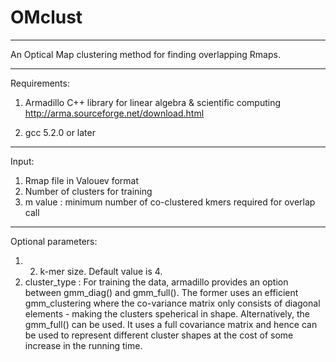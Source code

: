 # OMclust

------------------------------------------------------------------------------------------------------------

An Optical Map clustering method for finding overlapping Rmaps.

------------------------------------------------------------------------------------------------------------

Requirements:

1. Armadillo C++ library for linear algebra & scientific computing
   http://arma.sourceforge.net/download.html  
  
2. gcc 5.2.0 or later

-------------------------------------------------------------------------------------------------------------

Input:

1. Rmap file in Valouev format
2. Number of clusters for training
3. m value :  minimum number of co-clustered kmers required for overlap call

------------------------------------------------------------------------------------------------------------

Optional parameters:

1. 2. k-mer size. Default value is 4.
2. cluster_type : For training the data, armadillo provides an option between gmm_diag() and gmm_full(). The former uses an efficient gmm_clustering where the co-variance matrix only consists of diagonal elements - making the clusters speherical in shape. Alternatively, the gmm_full() can be used. It uses a full covariance matrix and hence can be used to represent different cluster shapes at the cost of some increase in the running time. 
